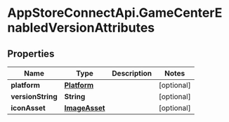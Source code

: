 # AppStoreConnectApi.GameCenterEnabledVersionAttributes

## Properties

Name | Type | Description | Notes
------------ | ------------- | ------------- | -------------
**platform** | [**Platform**](Platform.md) |  | [optional] 
**versionString** | **String** |  | [optional] 
**iconAsset** | [**ImageAsset**](ImageAsset.md) |  | [optional] 


